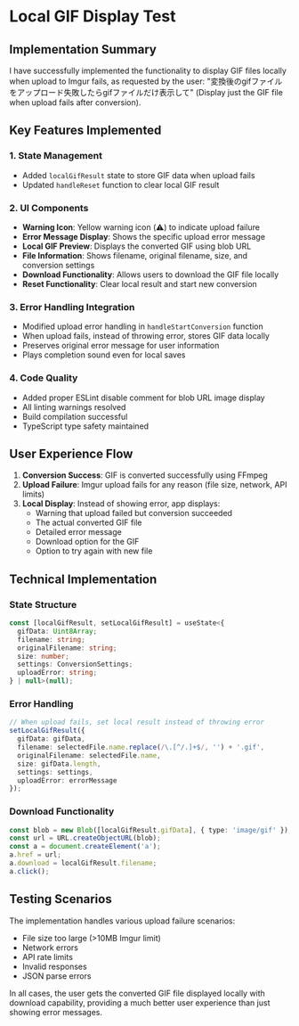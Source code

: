 # Local GIF Display Test

## Implementation Summary

I have successfully implemented the functionality to display GIF files locally when upload to Imgur fails, as requested by the user: "変換後のgifファイルをアップロード失敗したらgifファイルだけ表示して" (Display just the GIF file when upload fails after conversion).

## Key Features Implemented

### 1. State Management
- Added `localGifResult` state to store GIF data when upload fails
- Updated `handleReset` function to clear local GIF result

### 2. UI Components
- **Warning Icon**: Yellow warning icon (⚠️) to indicate upload failure
- **Error Message Display**: Shows the specific upload error message
- **Local GIF Preview**: Displays the converted GIF using blob URL
- **File Information**: Shows filename, original filename, size, and conversion settings
- **Download Functionality**: Allows users to download the GIF file locally
- **Reset Functionality**: Clear local result and start new conversion

### 3. Error Handling Integration
- Modified upload error handling in `handleStartConversion` function
- When upload fails, instead of throwing error, stores GIF data locally
- Preserves original error message for user information
- Plays completion sound even for local saves

### 4. Code Quality
- Added proper ESLint disable comment for blob URL image display
- All linting warnings resolved
- Build compilation successful
- TypeScript type safety maintained

## User Experience Flow

1. **Conversion Success**: GIF is converted successfully using FFmpeg
2. **Upload Failure**: Imgur upload fails for any reason (file size, network, API limits)
3. **Local Display**: Instead of showing error, app displays:
   - Warning that upload failed but conversion succeeded
   - The actual converted GIF file
   - Detailed error message
   - Download option for the GIF
   - Option to try again with new file

## Technical Implementation

### State Structure
```typescript
const [localGifResult, setLocalGifResult] = useState<{
  gifData: Uint8Array;
  filename: string;
  originalFilename: string;
  size: number;
  settings: ConversionSettings;
  uploadError: string;
} | null>(null);
```

### Error Handling
```typescript
// When upload fails, set local result instead of throwing error
setLocalGifResult({
  gifData: gifData,
  filename: selectedFile.name.replace(/\.[^/.]+$/, '') + '.gif',
  originalFilename: selectedFile.name,
  size: gifData.length,
  settings: settings,
  uploadError: errorMessage
});
```

### Download Functionality
```typescript
const blob = new Blob([localGifResult.gifData], { type: 'image/gif' });
const url = URL.createObjectURL(blob);
const a = document.createElement('a');
a.href = url;
a.download = localGifResult.filename;
a.click();
```

## Testing Scenarios

The implementation handles various upload failure scenarios:
- File size too large (>10MB Imgur limit)
- Network errors
- API rate limits
- Invalid responses
- JSON parse errors

In all cases, the user gets the converted GIF file displayed locally with download capability, providing a much better user experience than just showing error messages.